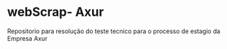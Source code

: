 # webScrap- Axur
Repositorio para resolução do teste tecnico para o processo de estagio da  Empresa Axur

